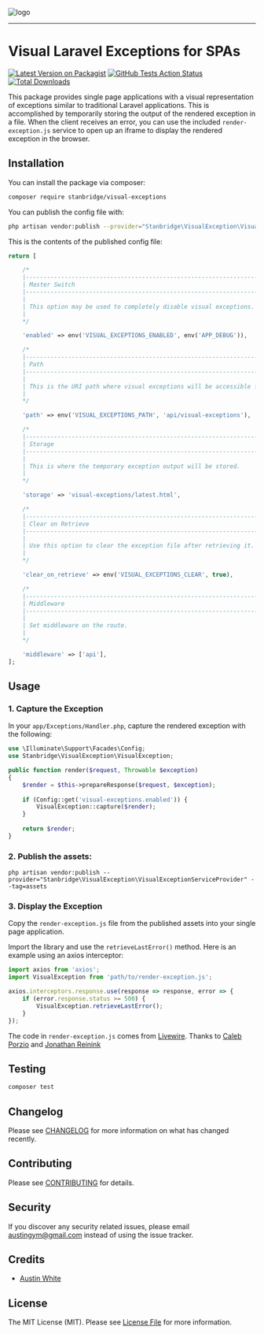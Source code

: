 ![logo](https://cdn.stanbridge.edu/global/img/logo--documentation.png)

---

# Visual Laravel Exceptions for SPAs

[![Latest Version on Packagist](https://img.shields.io/packagist/v/stanbridge/visual-exceptions.svg?style=flat-square)](https://packagist.org/packages/stanbridge/visual-exceptions)
[![GitHub Tests Action Status](https://img.shields.io/github/workflow/status/stanbridge/visual-exceptions/run-tests?label=tests)](https://github.com/stanbridge/visual-exceptions/actions?query=workflow%3Arun-tests+branch%3Amaster)
[![Total Downloads](https://img.shields.io/packagist/dt/stanbridge/visual-exceptions.svg?style=flat-square)](https://packagist.org/packages/stanbridge/visual-exceptions)


This package provides single page applications with a visual representation of exceptions similar to traditional
Laravel applications. This is accomplished by temporarily storing the output of the rendered exception in a file. When
the client receives an error, you can use the included `render-exception.js` service to open up an iframe to display
the rendered exception in the browser.

## Installation

You can install the package via composer:

```bash
composer require stanbridge/visual-exceptions
```

You can publish the config file with:
```bash
php artisan vendor:publish --provider="Stanbridge\VisualException\VisualExceptionServiceProvider" --tag="config"
```

This is the contents of the published config file:

```php
return [

    /*
    |--------------------------------------------------------------------------
    | Master Switch
    |--------------------------------------------------------------------------
    |
    | This option may be used to completely disable visual exceptions.
    |
    */

    'enabled' => env('VISUAL_EXCEPTIONS_ENABLED', env('APP_DEBUG')),

    /*
    |--------------------------------------------------------------------------
    | Path
    |--------------------------------------------------------------------------
    |
    | This is the URI path where visual exceptions will be accessible from.
    |
    */

    'path' => env('VISUAL_EXCEPTIONS_PATH', 'api/visual-exceptions'),

    /*
    |--------------------------------------------------------------------------
    | Storage
    |--------------------------------------------------------------------------
    |
    | This is where the temporary exception output will be stored.
    |
    */

    'storage' => 'visual-exceptions/latest.html',

    /*
    |--------------------------------------------------------------------------
    | Clear on Retrieve
    |--------------------------------------------------------------------------
    |
    | Use this option to clear the exception file after retrieving it.
    |
    */

    'clear_on_retrieve' => env('VISUAL_EXCEPTIONS_CLEAR', true),

    /*
    |--------------------------------------------------------------------------
    | Middleware
    |--------------------------------------------------------------------------
    |
    | Set middleware on the route.
    |
    */

    'middleware' => ['api'],
];
```

## Usage

### 1. Capture the Exception

In your `app/Exceptions/Handler.php`, capture the rendered exception with the following:

```php
use \Illuminate\Support\Facades\Config;
use Stanbridge\VisualException\VisualException;

public function render($request, Throwable $exception)
{
    $render = $this->prepareResponse($request, $exception);
    
    if (Config::get('visual-exceptions.enabled')) {
        VisualException::capture($render);
    }
    
    return $render;
}
```

### 2. Publish the assets:
`php artisan vendor:publish --provider="Stanbridge\VisualException\VisualExceptionServiceProvider" --tag=assets`

### 3. Display the Exception

Copy the `render-exception.js` file from the published assets into your single page application.

Import the library and use the `retrieveLastError()` method. Here is an example using an axios interceptor:
```js
import axios from 'axios';
import VisualException from 'path/to/render-exception.js';

axios.interceptors.response.use(response => response, error => {
    if (error.response.status >= 500) {
        VisualException.retrieveLastError();
    }
});
```

The code in `render-exception.js` comes from <a href="https://github.com/livewire/livewire">Livewire</a>. Thanks to
<a href="https://github.com/calebporzio">Caleb Porzio</a> and <a href="https://github.com/reinink">Jonathan Reinink</a>

## Testing

``` bash
composer test
```

## Changelog

Please see [CHANGELOG](CHANGELOG.md) for more information on what has changed recently.

## Contributing

Please see [CONTRIBUTING](CONTRIBUTING.md) for details.

## Security

If you discover any security related issues, please email austingym@gmail.com instead of using the issue tracker.

## Credits

- [Austin White](https://github.com/AustinW)

## License

The MIT License (MIT). Please see [License File](LICENSE.md) for more information.
